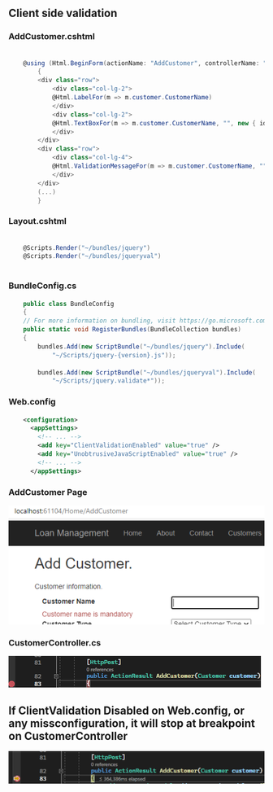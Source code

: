 ## Client side validation

### AddCustomer.cshtml

```csharp

	@using (Html.BeginForm(actionName: "AddCustomer", controllerName: "Home", method: FormMethod.Post))
	    {
		<div class="row">
		    <div class="col-lg-2">
			@Html.LabelFor(m => m.customer.CustomerName)
		    </div>
		    <div class="col-lg-2">
			@Html.TextBoxFor(m => m.customer.CustomerName, "", new { id = "CustomerName" })
		    </div>
		</div>
		<div class="row">
		    <div class="col-lg-4">
			@Html.ValidationMessageFor(m => m.customer.CustomerName, "", new { @class = "text-danger" })
		    </div>
		</div>
		(...)
	    }

```


### Layout.cshtml

```csharp
	
	@Scripts.Render("~/bundles/jquery")
	@Scripts.Render("~/bundles/jqueryval")
	
```
		
### BundleConfig.cs

```csharp
    public class BundleConfig
    {
	// For more information on bundling, visit https://go.microsoft.com/fwlink/?LinkId=301862
	public static void RegisterBundles(BundleCollection bundles)
	{
	    bundles.Add(new ScriptBundle("~/bundles/jquery").Include(
			"~/Scripts/jquery-{version}.js"));

	    bundles.Add(new ScriptBundle("~/bundles/jqueryval").Include(
			"~/Scripts/jquery.validate*"));
```
### Web.config

```xml
	<configuration>
	  <appSettings>
	    <!-- ... -->
	    <add key="ClientValidationEnabled" value="true" />
	    <add key="UnobtrusiveJavaScriptEnabled" value="true" />
	    <!-- ... -->
	  </appSettings>
```
### AddCustomer Page
<picture> 
 <img alt="FormShowingValidationMessage" src=".\FormShowingValidationMessage.png">
</picture>

### CustomerController.cs

<picture>
	<img alt="CustomerControllerNoDebug" src=".\CustomerControllerNoDebug.png">
</picture>


## If ClientValidation Disabled on Web.config, or any missconfiguration, it will stop at breakpoint on CustomerController

<picture>
	<img alt="CustomerControllerDebug" src=".\CustomerControllerDebug.png">
</picture>
